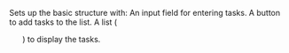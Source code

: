 Sets up the basic structure with:
An input field for entering tasks.
A button to add tasks to the list.
A list (<ul>) to display the tasks.
